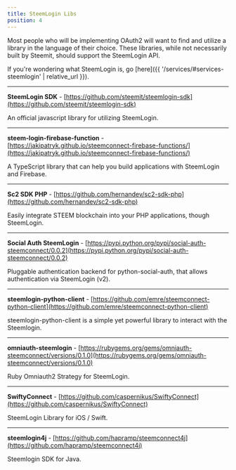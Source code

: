 ```yaml
---
title: SteemLogin Libs
position: 4
---
```


Most people who will be implementing OAuth2 will want to find and utilize a library in the language of their choice. These libraries, while not necessarily built by Steemit, should support the SteemLogin API.

If you're wondering what SteemLogin is, go [here]({{ '/services/#services-steemlogin' | relative_url }}).

---

**SteemLogin SDK** - [https://github.com/steemit/steemlogin-sdk](https://github.com/steemit/steemlogin-sdk)

An official javascript library for utilizing SteemLogin.

---

**steem-login-firebase-function** - [https://jakipatryk.github.io/steemconnect-firebase-functions/](https://jakipatryk.github.io/steemconnect-firebase-functions/)

A TypeScript library that can help you build applications with SteemLogin and Firebase.

---

**Sc2 SDK PHP** - [https://github.com/hernandev/sc2-sdk-php](https://github.com/hernandev/sc2-sdk-php)

Easily integrate STEEM blockchain into your PHP applications, though SteemLogin.

---

**Social Auth SteemLogin** - [https://pypi.python.org/pypi/social-auth-steemconnect/0.0.2](https://pypi.python.org/pypi/social-auth-steemconnect/0.0.2)

Pluggable authentication backend for python-social-auth, that allows authentication via SteemLogin (v2).

---

**steemlogin-python-client** - [https://github.com/emre/steemconnect-python-client](https://github.com/emre/steemconnect-python-client)

steemlogin-python-client is a simple yet powerful library to interact with the Steemlogin.

---

**omniauth-steemlogin** - [https://rubygems.org/gems/omniauth-steemconnect/versions/0.1.0](https://rubygems.org/gems/omniauth-steemconnect/versions/0.1.0)

Ruby Omniauth2 Strategy for SteemLogin.

---

**SwiftyConnect** - [https://github.com/caspernikus/SwiftyConnect](https://github.com/caspernikus/SwiftyConnect)

SteemLogin Library for iOS / Swift.

---

**steemlogin4j** - [https://github.com/hapramp/steemconnect4j](https://github.com/hapramp/steemconnect4j)

Steemlogin SDK for Java.
